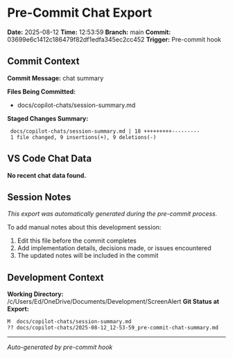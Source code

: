 # Pre-Commit Chat Export

**Date:** 2025-08-12
**Time:** 12:53:59
**Branch:** main
**Commit:** 03699e6c1412c186479f82df1edfa345ec2cc452
**Trigger:** Pre-commit hook

## Commit Context

**Commit Message:** chat summary

**Files Being Committed:**
- docs/copilot-chats/session-summary.md

**Staged Changes Summary:**
```
 docs/copilot-chats/session-summary.md | 18 +++++++++---------
 1 file changed, 9 insertions(+), 9 deletions(-)
```

## VS Code Chat Data

**No recent chat data found.**


## Session Notes

*This export was automatically generated during the pre-commit process.*

To add manual notes about this development session:
1. Edit this file before the commit completes
2. Add implementation details, decisions made, or issues encountered
3. The updated notes will be included in the commit

## Development Context

**Working Directory:** /c/Users/Ed/OneDrive/Documents/Development/ScreenAlert
**Git Status at Export:**
```
M  docs/copilot-chats/session-summary.md
?? docs/copilot-chats/2025-08-12_12-53-59_pre-commit-chat-summary.md
```

---
*Auto-generated by pre-commit hook*
